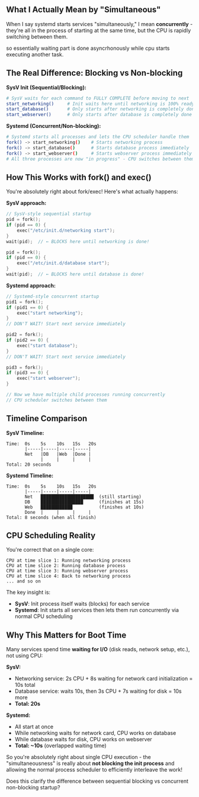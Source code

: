 ## What I Actually Mean by "Simultaneous"

When I say systemd starts services "simultaneously," I mean **concurrently** - they're all in the process of starting at the same time, but the CPU is rapidly switching between them.

so essentially waiting part is done asyncrhonously while cpu starts executing another task. 

## The Real Difference: Blocking vs Non-blocking

**SysV Init (Sequential/Blocking):**
```bash
# SysV waits for each command to FULLY COMPLETE before moving to next
start_networking()     # Init waits here until networking is 100% ready
start_database()       # Only starts after networking is completely done  
start_webserver()      # Only starts after database is completely done
```

**Systemd (Concurrent/Non-blocking):**
```bash
# Systemd starts all processes and lets the CPU scheduler handle them
fork() -> start_networking()    # Starts networking process
fork() -> start_database()      # Starts database process immediately  
fork() -> start_webserver()     # Starts webserver process immediately
# All three processes are now "in progress" - CPU switches between them
```

## How This Works with fork() and exec()

You're absolutely right about fork/exec! Here's what actually happens:

**SysV approach:**
```c
// SysV-style sequential startup
pid = fork();
if (pid == 0) {
    exec("/etc/init.d/networking start");
}
wait(pid);  // ← BLOCKS here until networking is done!

pid = fork(); 
if (pid == 0) {
    exec("/etc/init.d/database start");
}
wait(pid);  // ← BLOCKS here until database is done!
```

**Systemd approach:**
```c
// Systemd-style concurrent startup
pid1 = fork();
if (pid1 == 0) {
    exec("start networking");
}
// DON'T WAIT! Start next service immediately

pid2 = fork();
if (pid2 == 0) {
    exec("start database");
}
// DON'T WAIT! Start next service immediately

pid3 = fork();
if (pid3 == 0) {
    exec("start webserver");
}

// Now we have multiple child processes running concurrently
// CPU scheduler switches between them
```

## Timeline Comparison

**SysV Timeline:**
```
Time:  0s    5s    10s   15s   20s
       |-----|-----|-----|-----|
       Net   |DB   |Web  |Done |
             |     |     |     |
Total: 20 seconds
```

**Systemd Timeline:**
```
Time:  0s    5s    10s   15s   20s
       |-----|-----|-----|-----|
       Net   ████████████████████  (still starting)
       DB    ████████████████      (finishes at 15s)  
       Web   ████████████          (finishes at 10s)
       Done  |     |     |     |
Total: 8 seconds (when all finish)
```

## CPU Scheduling Reality

You're correct that on a single core:
```
CPU at time slice 1: Running networking process
CPU at time slice 2: Running database process  
CPU at time slice 3: Running webserver process
CPU at time slice 4: Back to networking process
... and so on
```

The key insight is:
- **SysV**: Init process itself waits (blocks) for each service
- **Systemd**: Init starts all services then lets them run concurrently via normal CPU scheduling

## Why This Matters for Boot Time

Many services spend time **waiting for I/O** (disk reads, network setup, etc.), not using CPU:

**SysV:**
- Networking service: 2s CPU + 8s waiting for network card initialization = 10s total
- Database service: waits 10s, then 3s CPU + 7s waiting for disk = 10s more  
- **Total: 20s**

**Systemd:**
- All start at once
- While networking waits for network card, CPU works on database
- While database waits for disk, CPU works on webserver
- **Total: ~10s** (overlapped waiting time)

So you're absolutely right about single CPU execution - the "simultaneousness" is really about **not blocking the init process** and allowing the normal process scheduler to efficiently interleave the work!

Does this clarify the difference between sequential blocking vs concurrent non-blocking startup?
